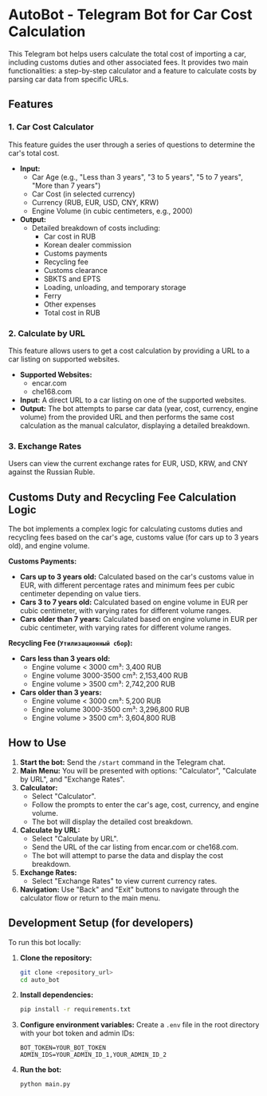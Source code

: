 # AutoBot - Telegram Bot for Car Cost Calculation

This Telegram bot helps users calculate the total cost of importing a car, including customs duties and other associated fees. It provides two main functionalities: a step-by-step calculator and a feature to calculate costs by parsing car data from specific URLs.

## Features

### 1. Car Cost Calculator
This feature guides the user through a series of questions to determine the car's total cost.
-   **Input:**
    -   Car Age (e.g., "Less than 3 years", "3 to 5 years", "5 to 7 years", "More than 7 years")
    -   Car Cost (in selected currency)
    -   Currency (RUB, EUR, USD, CNY, KRW)
    -   Engine Volume (in cubic centimeters, e.g., 2000)
-   **Output:**
    -   Detailed breakdown of costs including:
        -   Car cost in RUB
        -   Korean dealer commission
        -   Customs payments
        -   Recycling fee
        -   Customs clearance
        -   SBKTS and EPTS
        -   Loading, unloading, and temporary storage
        -   Ferry
        -   Other expenses
        -   Total cost in RUB

### 2. Calculate by URL
This feature allows users to get a cost calculation by providing a URL to a car listing on supported websites.
-   **Supported Websites:**
    -   encar.com
    -   che168.com
-   **Input:** A direct URL to a car listing on one of the supported websites.
-   **Output:** The bot attempts to parse car data (year, cost, currency, engine volume) from the provided URL and then performs the same cost calculation as the manual calculator, displaying a detailed breakdown.

### 3. Exchange Rates
Users can view the current exchange rates for EUR, USD, KRW, and CNY against the Russian Ruble.

## Customs Duty and Recycling Fee Calculation Logic

The bot implements a complex logic for calculating customs duties and recycling fees based on the car's age, customs value (for cars up to 3 years old), and engine volume.

**Customs Payments:**
-   **Cars up to 3 years old:** Calculated based on the car's customs value in EUR, with different percentage rates and minimum fees per cubic centimeter depending on value tiers.
-   **Cars 3 to 7 years old:** Calculated based on engine volume in EUR per cubic centimeter, with varying rates for different volume ranges.
-   **Cars older than 7 years:** Calculated based on engine volume in EUR per cubic centimeter, with varying rates for different volume ranges.

**Recycling Fee (`Утилизационный сбор`):**
-   **Cars less than 3 years old:**
    -   Engine volume < 3000 cm³: 3,400 RUB
    -   Engine volume 3000-3500 cm³: 2,153,400 RUB
    -   Engine volume > 3500 cm³: 2,742,200 RUB
-   **Cars older than 3 years:**
    -   Engine volume < 3000 cm³: 5,200 RUB
    -   Engine volume 3000-3500 cm³: 3,296,800 RUB
    -   Engine volume > 3500 cm³: 3,604,800 RUB

## How to Use

1.  **Start the bot:** Send the `/start` command in the Telegram chat.
2.  **Main Menu:** You will be presented with options: "Calculator", "Calculate by URL", and "Exchange Rates".
3.  **Calculator:**
    -   Select "Calculator".
    -   Follow the prompts to enter the car's age, cost, currency, and engine volume.
    -   The bot will display the detailed cost breakdown.
4.  **Calculate by URL:**
    -   Select "Calculate by URL".
    -   Send the URL of the car listing from encar.com or che168.com.
    -   The bot will attempt to parse the data and display the cost breakdown.
5.  **Exchange Rates:**
    -   Select "Exchange Rates" to view current currency rates.
6.  **Navigation:** Use "Back" and "Exit" buttons to navigate through the calculator flow or return to the main menu.

## Development Setup (for developers)

To run this bot locally:

1.  **Clone the repository:**
    ```bash
    git clone <repository_url>
    cd auto_bot
    ```
2.  **Install dependencies:**
    ```bash
    pip install -r requirements.txt
    ```
3.  **Configure environment variables:**
    Create a `.env` file in the root directory with your bot token and admin IDs:
    ```
    BOT_TOKEN=YOUR_BOT_TOKEN
    ADMIN_IDS=YOUR_ADMIN_ID_1,YOUR_ADMIN_ID_2
    ```
4.  **Run the bot:**
    ```bash
    python main.py
    ```